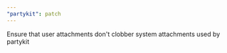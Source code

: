 ```yaml
---
"partykit": patch
---
```


Ensure that user attachments don't clobber system attachments used by partykit
